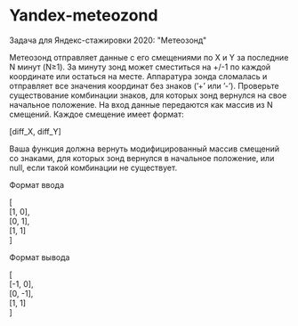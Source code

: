 # Yandex-meteozond

Задача для Яндекс-стажировки 2020: "Метеозонд"

Метеозонд отправляет данные с его смещениями по 
X и Y за последние N минут (N≥1).
 За минуту зонд может сместиться на +/-1 по каждой координате или остаться на месте.
Аппаратура зонда сломалась и отправляет все значения координат без знаков (’+’ или ’-’). Проверьте существование комбинации знаков, для которых зонд вернулся на свое начальное положение.
На вход данные передаются как массив из 
N
 смещений. Каждое смещение имеет формат:

[diff_X, diff_Y]

Ваша функция должна вернуть модифицированный массив смещений со знаками, для которых зонд вернулся в начальное положение, или null, если такой комбинации не существует.

Формат ввода

[  
  [1, 0],  
  [0, 1],  
  [1, 1]  
]

Формат вывода

[  
  [-1, 0],  
  [0, -1],  
  [1, 1]  
]

